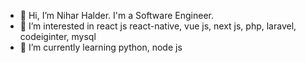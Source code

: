 - 👋 Hi, I’m Nihar Halder. I'm a Software Engineer. 
- 👀 I’m interested in react js react-native, vue js, next js, php, laravel, codeiginter, mysql 
- 🌱 I’m currently learning python, node js

